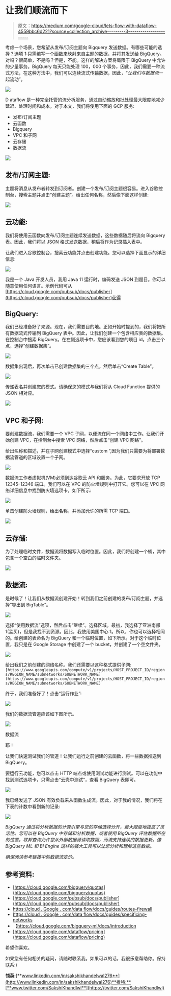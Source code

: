 # 让我们顺流而下

> 原文：<https://medium.com/google-cloud/lets-flow-with-dataflow-4559bbc6d221?source=collection_archive---------3----------------------->

考虑一个场景，您希望从发布/订阅主题向 Bigquery 发送数据。有哪些可能的选择？选项 1:只需编写一个函数来映射来自主题的数据，并将其发送给 BigQuery。对吗？很简单，不是吗？但是，不能。这样的解决方案将局限于 BigQuery 中允许的少量事务。BigQuery 每天只能处理 100，000 个事务，因此，我们需要一种流式方法，在这种方法中，我们可以连续流式传输数据，因此，“*让我们与数据流*一起流动”。

![](img/64a1437429dec37c5af1551013d72fa7.png)

D ataflow 是一种完全托管的流分析服务，通过自动缩放和批处理最大限度地减少延迟、处理时间和成本。对于本文，我们将使用下面的 GCP 服务:

*   发布/订阅主题
*   云函数
*   Bigquery
*   VPC 和子网
*   云存储
*   数据流

![](img/bfd5088c0ae488a9b7bb910ced250bf9.png)

## 发布/订阅主题:

主题将消息从发布者转发到订阅者。创建一个发布/订阅主题很容易。进入谷歌控制台，搜索主题并点击“创建主题”。给出任何名称，然后像下面这样创建:

![](img/119fa76408ea8962246ba2abefc43649.png)

## 云功能:

我们将使用云函数向发布/订阅主题连续发送数据，这些数据随后将流向 Bigquery 表。因此，我们将以 JSON 格式发送数据，稍后将作为记录插入表中。

让我们进入谷歌控制台，搜索云功能并点击创建功能。您可以选择下面显示的详细信息:

![](img/ae7a65f712431911e7643035798a772d.png)

我是一个 Java 开发人员，我用 Java 11 运行时，编码发送 JSON 到题目。你可以随意使用任何语言。示例代码可从[https://cloud.google.com/pubsub/docs/publisher](https://cloud.google.com/pubsub/docs/publisher)获得

## BigQuery:

我们已经准备好了来源。现在，我们需要目的地。正如开始时提到的，我们将把所有数据流式传输到 BigQuery 表中。因此，让我们创建一个包含相应表的数据集。在控制台中搜索 BigQuery。在左侧选项卡中，您应该看到您的项目 id。点击三个点，选择“创建数据集”。

![](img/06b18d8fa6aad3017b7918a8f09e0ca5.png)

数据集出现后，再次单击已创建数据集的三个点，然后单击“Create Table”。

![](img/af4813c72aafe92acb949ff7ee3e61de.png)

传递表名并创建您的模式。请确保您的模式与我们将从 Cloud Function 提供的 JSON 相对应。

![](img/867fe6f226bd0c0b231c49b2ab83a905.png)

## VPC 和子网:

要创建数据流，我们需要一个 VPC 子网，以便流在同一个网络中工作。让我们开始创建 VPC，在控制台中搜索 VPC 网络，然后点击“创建 VPC 网络”。

给出名称和描述，并在子网创建模式中选择“custom ”,因为我们只需要为将部署数据流管道的区域设置一个子网。

![](img/094bdce4b2e4e9f3e0e8138597328eaf.png)

数据流工作者虚拟机(VM)必须到达谷歌云 API 和服务。为此，它要求开放 TCP 12345–12346 端口。我们可以在 VPC 的防火墙规则中打开它。您可以在 VPC 网络详细信息中找到防火墙选项卡，如下所示:

![](img/f333cf253c65f2414c589a7a47458b3b.png)

单击创建防火墙规则，给出名称，并添加允许的所需 TCP 端口。

![](img/fa653ee32857ac7f90c4b6ba4acc271e.png)

## 云存储:

为了处理临时文件，数据流将数据写入临时位置。因此，我们将创建一个桶，其中包含一个空白的临时文件夹。

![](img/0c90b2043df0dc849705bf78543165c3.png)

## 数据流:

是时候了！让我们从数据流创建开始！转到我们之前创建的发布/订阅主题，并选择“导出到 BigTable”。

![](img/6fc869cad153840ba38e289cfa46c86d.png)

选择“使用数据流”选项，然后点击“继续”。选择区域。最初，我选择了亚洲南部 1(孟买)，但是我找不到资源。因此，我使用美国中心 1。所以，你也可以选择相同的。给创建的表命名为 BigQuery 和一个临时位置，如下所示。对于这个临时位置，我只是在 Google Storage 中创建了一个 bucket，并创建了一个空文件夹。

![](img/e105ee6d10be2b72b6f3ea6eb8c50d5b.png)

给出我们之前创建的网络名称。我们还需要以这种格式提供子网:`[https://www.googleapis.com/compute/v1/projects/HOST_PROJECT_ID/regions/REGION_NAME/subnetworks/SUBNETWORK_NAME](https://www.googleapis.com/compute/v1/projects/HOST_PROJECT_ID/regions/REGION_NAME/subnetworks/SUBNETWORK_NAME)`

终于，我们准备好了！点击“运行作业”:

![](img/605f0ad57d4b86c64b81d6ad770818fd.png)

我们的数据流管道应该如下图所示。

![](img/e3e6d110b0c82585045e9e9a7a77ca00.png)

数据流

耶！

让我们快速测试我们的管道！让我们运行之前创建的云函数，将一些数据推送到 BigQuery。

要运行云功能，您可以点击 HTTP 端点或使用测试功能进行测试。可以在功能中找到测试选项卡，只需点击“云壳中测试”，查看 BigQuery 表即可。

![](img/ec1867753de5c126c9fa1d9282552518.png)

我已经发送了 JSON 有效负载来从函数生成流。因此，对于我的情况，我们将在下表的计数中看到新的记录:

![](img/e5eaa935164f073b02697bf69e3ab57e.png)

*BigQuery 通过将分析数据的计算引擎与您的存储选择分开，最大限度地提高了灵活性。您可以在 BigQuery 中存储和分析数据，或者使用 BigQuery 评估数据所在的位置。联邦查询允许您从外部数据源读取数据，而流支持连续的数据更新。像 BigQuery ML 和 BI Engine 这样的强大工具可以让您分析和理解这些数据。*

*确保阅读参考链接中的数据流定价。*

## 参考资料:

*   [https://cloud.google.com/bigquery/quotas](https://cloud.google.com/bigquery/quotas)
*   [https://cloud.google.com/pubsub/docs/publisher](https://cloud.google.com/pubsub/docs/publisher)
*   [https://cloud . Google . com/data flow/docs/guides/routes-firewall](https://cloud.google.com/dataflow/docs/guides/routes-firewall)
*   [https://cloud . Google . com/data flow/docs/guides/specificing-networks](https://cloud.google.com/dataflow/docs/guides/specifying-networks)
*   【https://cloud.google.com/bigquery-ml/docs/introduction 
*   [https://cloud.google.com/dataflow/pricing](https://cloud.google.com/dataflow/pricing)

希望你喜欢。

如果您有任何相关的疑问，请随时联系我。如果可以的话，我很乐意帮助你。保持联系:)

**领英:**[**www.linkedin.com/in/sakshikhandelwal276**](http://www.linkedin.com/in/sakshikhandelwal276)**推特:**[**www.twitter.com/SakshiKhandlwl**](https://twitter.com/SakshiKhandlwl)